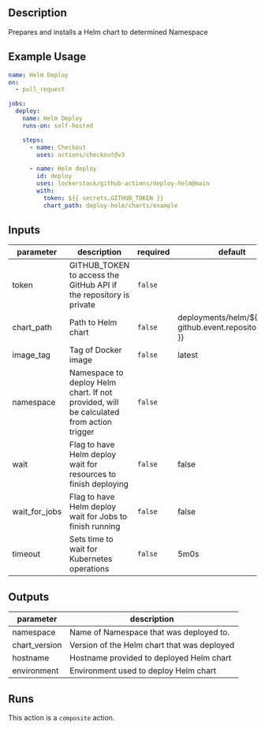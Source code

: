 <!-- action-docs-description -->
## Description

Prepares and installs a Helm chart to determined Namespace


<!-- action-docs-description -->

## Example Usage

```yaml
name: Helm Deploy
on:
  - pull_request

jobs:
  deploy:
    name: Helm Deploy
    runs-on: self-hosted

    steps:
      - name: Checkout
        uses: actions/checkout@v3

      - name: Helm deploy
        id: deploy
        uses: lockerstock/github-actions/deploy-helm@main
        with:
          token: ${{ secrets.GITHUB_TOKEN }}
          chart_path: deploy-helm/charts/example
```

<!-- action-docs-inputs -->
## Inputs

| parameter | description | required | default |
| - | - | - | - |
| token | GITHUB_TOKEN to access the GitHub API if the repository is private | `false` |  |
| chart_path | Path to Helm chart | `false` | deployments/helm/${{ github.event.repository.name }} |
| image_tag | Tag of Docker image | `false` | latest |
| namespace | Namespace to deploy Helm chart. If not provided, will be calculated from action trigger | `false` |  |
| wait | Flag to have Helm deploy wait for resources to finish deploying | `false` | false |
| wait_for_jobs | Flag to have Helm deploy wait for Jobs to finish running | `false` | false |
| timeout | Sets time to wait for Kubernetes operations | `false` | 5m0s |



<!-- action-docs-inputs -->

<!-- action-docs-outputs -->
## Outputs

| parameter | description |
| - | - |
| namespace | Name of Namespace that was deployed to. |
| chart_version | Version of the Helm chart that was deployed |
| hostname | Hostname provided to deployed Helm chart |
| environment | Environment used to deploy Helm chart |



<!-- action-docs-outputs -->

<!-- action-docs-runs -->
## Runs

This action is a `composite` action.


<!-- action-docs-runs -->
